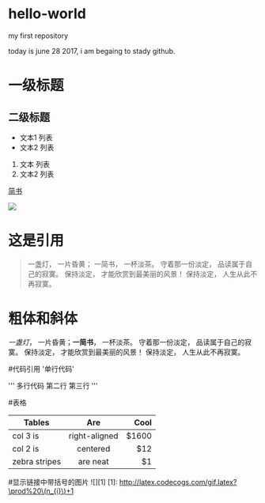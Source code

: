# hello-world
my first repository

today is  june 28 2017, i am begaing to stady github.

# 一级标题
## 二级标题

- 文本1 列表
- 文本2 列表

1. 文本 列表
2. 文本2 列表

[简书](http://www.jianshu.com)

![](http://upload-images.jianshu.io/upload_images/259-0ad0d0bfc1c608b6.jpg?imageMogr2/auto-orient/strip%7CimageView2/2/w/1240)

# 这是引用 
> 一盏灯， 一片昏黄； 一简书， 一杯淡茶。 守着那一份淡定， 品读属于自己的寂寞。 保持淡定， 才能欣赏到最美丽的风景！ 保持淡定， 人生从此不再寂寞。

# 粗体和斜体

*一盏灯*， 一片昏黄；**一简书**， 一杯淡茶。 守着那一份淡定， 品读属于自己的寂寞。 保持淡定， 才能欣赏到最美丽的风景！ 保持淡定， 人生从此不再寂寞。

#代码引用
'单行代码'

'''
多行代码
第二行
第三行
'''

#表格

| Tables        | Are           | Cool  |
| ------------- |:-------------:| -----:|
| col 3 is      | right-aligned | $1600 |
| col 2 is      | centered      |   $12 |
| zebra stripes | are neat      |    $1 |


#显示链接中带括号的图片
![][1]
[1]: http://latex.codecogs.com/gif.latex?\prod%20\(n_{i}\)+1